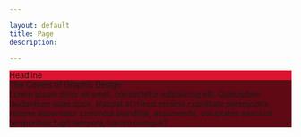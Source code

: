 ```yaml
---

layout: default
title: Page
description:

---
```


<section class="section-block size-xxl" style="background-color:#DE1430">
	<div class="container">
		<div class="row no-gutters">
			<div class="section-block_intro">
				<div class="w-100 text-center">
					<span class="text-xl text-bold color-truewhite">Headline</span>
				</div>
			</div>
		</div>
	</div>
</section>

<section class="section-block size-xl" style="background-color:#5E0914">
	<div class="container">
		<div class="row no-gutters">
			<div class="section-block_project d-flex align-items-center justify-content-around">
				<div class="section-block_left d-flex align-items-center justify-content-center">
					<img src="https://66.media.tumblr.com/dcb85d4d9a6d4eaca5a84e2e94fcba2b/tumblr_pd91g8rKTm1qb9id4o1_640.jpg" alt="">
				</div>
				<div class="section-block_right">
					<div class="text-lg text-bold color-truewhite mb-3">The Covers of Graphic Design</div>
					<div class="text-sm color-truewhite-o">Lorem ipsum dolor sit amet, consectetur adipisicing elit. Quibusdam laudantium quae quos, placeat at minus minima cupiditate perspiciatis ratione aspernatur commodi blanditiis, assumenda, voluptates nesciunt temporibus fugit tempora, harum cumque?</div>
				</div>
			</div>
		</div>
	</div>
</section>
